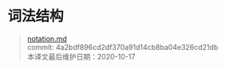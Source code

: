 # 词法结构

>[notation.md](https://github.com/rust-lang/reference/blob/master/src/lexical-structure.md)\
>commit: 4a2bdf896cd2df370a91d14cb8ba04e326cd21db \
>本译文最后维护日期：2020-10-17

<!-- 2020-10-16 -->
<!-- checked -->